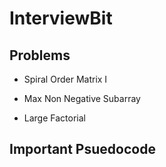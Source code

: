 # InterviewBit

## Problems

- Spiral Order Matrix I

- Max Non Negative Subarray

- Large Factorial

## Important Psuedocode